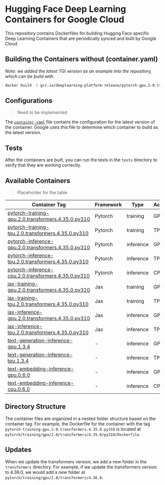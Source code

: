# Hugging Face Deep Learning Containers for Google Cloud

This repository contains Dockerfiles for building Hugging Face specific Deep Learning Containers that are periodically synced and built by Google Cloud.

## Building the Containers without (container.yaml)

_Note: we added the latest TGI version as an example into the repository, which can be build with._

```bash
docker build -t gcr.io/deeplearning-platform-release/pytorch-gpu.2-0.transformers.4-35-0.py310:latest -f pytorch/training/gpu/2.0/transformers/4.35.0/py310/Dockerfile .
```

## Configurations

> Need to be implemented

The [`container.yaml`](./container.yaml) file contains the configuration for the latest version of the container. Google uses this file to determine which container to build as the latest version. 

## Tests

After the containers are built, you can run the tests in the `tests` directory to verify that they are working correctly.

## Available Containers 

> Placeholder for the table

| Container Tag                                                                 | Framework | Type      | Accelerator |
| ----------------------------------------------------------------------------- | --------- | --------- | ----------- |
| [pytorch-training-gpu.2.0.transformers.4.35.0.py310](link_to_container_here)  | Pytorch   | training  | GPU         |
| [pytorch-training-tpu.2.0.transformers.4.35.0.py310](link_to_container_here)  | Pytorch   | training  | TPU         |
| [pytorch-inference-gpu.2.0.transformers.4.35.0.py310](link_to_container_here) | Pytorch   | inference | GPU         |
| [pytorch-inference-tpu.2.0.transformers.4.35.0.py310](link_to_container_here) | Pytorch   | inference | TPU         |
| [pytorch-inference-cpu.2.0.transformers.4.35.0.py310](link_to_container_here) | Pytorch   | inference | CPU         |
| [jax-training-gpu.2.0.transformers.4.35.0.py310](link_to_container_here)      | Jax       | training  | GPU         |
| [jax-training-tpu.2.0.transformers.4.35.0.py310](link_to_container_here)      | Jax       | training  | TPU         |
| [jax-inference-gpu.2.0.transformers.4.35.0.py310](link_to_container_here)     | Jax       | inference | GPU         |
| [jax-inference-tpu.2.0.transformers.4.35.0.py310](link_to_container_here)     | Jax       | inference | TPU         |
| [text-generation-inference-gpu.1.3.4](link_to_container_here)                 | -         | inference | GPU         |
| [text-generation-inference-tpu.1.3.4](link_to_container_here)                 | -         | inference | TPU         |
| [text-embedding-inference-gpu.0.6.0](link_to_container_here)                  | -         | inference | GPU         |
| [text-embedding-inference-cpu.0.6.0](link_to_container_here)                  | -         | inference | CPU         |

## Directory Structure

The container files are organized in a nested folder structure based on the container tag. For example, the Dockerfile for the container with the tag `pytorch-training-gpu.2.0.transformers.4.35.0.py310` is located at `pytorch/training/gpu/2.0/transformers/4.35.0/py310/Dockerfile`.



## Updates

When we update the transformers version, we add a new folder in the `transformers` directory. For example, if we update the transformers version to 4.36.0, we would add a new folder at `pytorch/training/gpu/2.0/transformers/4.36.0`.